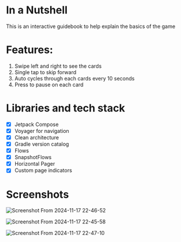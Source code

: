 # In a Nutshell
This is an interactive guidebook to help explain the basics of the game

# Features:
1. Swipe left and right to see the cards
2. Single tap to skip forward
3. Auto cycles through each cards every 10 seconds
4. Press to pause on each card
 
# Libraries and tech stack
- [x] Jetpack Compose
- [x] Voyager for navigation
- [x] Clean architecture
- [x] Gradle version catalog
- [x] Flows
- [x] SnapshotFlows
- [x] Horizontal Pager
- [x] Custom page indicators

# Screenshots
![Screenshot From 2024-11-17 22-46-52](https://github.com/user-attachments/assets/cf4e80e0-2813-48d8-bea7-dc21b2901609)

![Screenshot From 2024-11-17 22-45-58](https://github.com/user-attachments/assets/ff9f7031-cad0-4903-8bb6-7f71a2ac04ab)

![Screenshot From 2024-11-17 22-47-10](https://github.com/user-attachments/assets/3eb6c0ab-2695-47a9-b9ec-0289b21f31b4)


